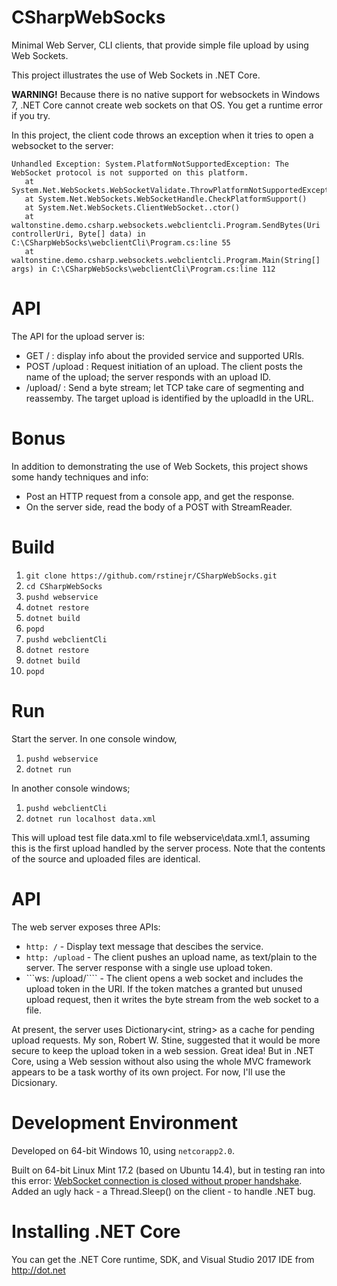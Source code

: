 # CSharpWebSocks
Minimal Web Server, CLI clients, that provide simple file upload by using Web Sockets.

This project illustrates the use of Web Sockets in .NET Core. 

**WARNING!** Because there is no native support for websockets in Windows 7, .NET Core cannot create web sockets on that OS. You get a runtime error if you try.

In this project, the client code throws an exception when it tries to open a websocket to the server:

```
Unhandled Exception: System.PlatformNotSupportedException: The WebSocket protocol is not supported on this platform.
   at System.Net.WebSockets.WebSocketValidate.ThrowPlatformNotSupportedException()
   at System.Net.WebSockets.WebSocketHandle.CheckPlatformSupport()
   at System.Net.WebSockets.ClientWebSocket..ctor()
   at waltonstine.demo.csharp.websockets.webclientcli.Program.SendBytes(Uri controllerUri, Byte[] data) in C:\CSharpWebSocks\webclientCli\Program.cs:line 55
   at waltonstine.demo.csharp.websockets.webclientcli.Program.Main(String[] args) in C:\CSharpWebSocks\webclientCli\Program.cs:line 112
```

# API

The API for the upload server is:

* GET / : display info about the provided service and supported URIs.    
* POST /upload : Request initiation of an upload. The client posts the name of the upload; the server responds with an upload ID.
* <Web Socket> /upload/<upload ID> : Send a byte stream; let TCP take care of segmenting and reassemby. The target upload is identified by the uploadId in the URL.


# Bonus

In addition to demonstrating the use of Web Sockets, this project shows some handy 
techniques and info: 

* Post an HTTP request from a console app, and get the response.
* On the server side, read the body of a POST with StreamReader.

# Build

1. ```git clone https://github.com/rstinejr/CSharpWebSocks.git```
2. ```cd CSharpWebSocks```
3. ```pushd webservice```
4. ```dotnet restore```
5. ```dotnet build```
6. ```popd```
7. ```pushd webclientCli```
8. ```dotnet restore```
9. ```dotnet build```
10. ```popd```

# Run

Start the server. In one console window,

1. ```pushd webservice```
2. ```dotnet run```

In another console windows;

1. ```pushd webclientCli```
2. ```dotnet run localhost data.xml```

This will upload test file data.xml to file webservice\data.xml.1, assuming this is the first upload handled 
by the server process. Note that the contents of the source and uploaded files
are identical.

# API

The web server exposes three APIs:

* ```http: /``` - Display text message that descibes the service.
* ```http: /upload``` - The client pushes an upload name, as text/plain to the server. The server response with a single use upload token.
* ```ws: /upload/<token>```` - The client opens a web socket and includes the upload token in the URI. If the token matches a granted but unused upload request, then it
writes the byte stream from the web socket to a file.


At present, the server uses Dictionary<int, string> as a cache for pending upload requests.
My son, Robert W. Stine, suggested that it would be more secure to keep the upload token 
in a web session. Great idea! But in .NET Core, using a Web session without also using the whole MVC framework appears to be a task worthy of its own project.  For now, 
I'll use the Dicsionary.

# Development Environment

Developed on 64-bit Windows 10, using ```netcorapp2.0```.

Built on 64-bit Linux Mint 17.2 (based on Ubuntu 14.4), but in testing ran into this 
error: [WebSocket connection is closed without proper handshake](https://github.com/aspnet/AspNetCoreModule/issues/77).
Added an ugly hack - a Thread.Sleep() on the client - to handle .NET bug.
 

# Installing .NET Core

You can get the .NET Core runtime, SDK, and Visual Studio 2017 IDE from http://dot.net
